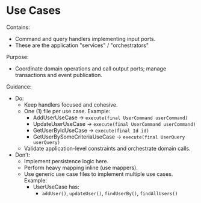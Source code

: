 # Use Cases

Contains:

- Command and query handlers implementing input ports.
- These are the application "services" / "orchestrators"

Purpose:

- Coordinate domain operations and call output ports; manage transactions and event publication.

Guidance:

- Do:
    - Keep handlers focused and cohesive.
    - One (1) file per use case. Example:
      - AddUserUseCase -> `execute(final UserCommand userCommand)`
      - UpdateUserUseCase -> `execute(final UserCommand userCommand)`
      - GetUserByIdUseCase -> `execute(final Id id)`
      - GetUserBySomeCriteriaUseCase -> `execute(final UserQuery userQuery)`
    - Validate application-level constraints and orchestrate domain calls.
- Don’t:
    - Implement persistence logic here.
    - Perform heavy mapping inline (use mappers).
    - Use generic use case files to implement multiple use cases. Example:
        - UserUseCase has:
            - `addUser()`, `updateUser()`, `findUserBy()`, `findAllUsers()`

